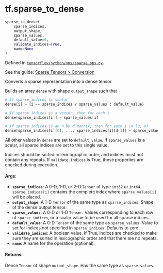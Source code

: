 <div itemscope itemtype="http://developers.google.com/ReferenceObject">
<meta itemprop="name" content="tf.sparse_to_dense" />
</div>

# tf.sparse_to_dense

``` python
sparse_to_dense(
    sparse_indices,
    output_shape,
    sparse_values,
    default_value=0,
    validate_indices=True,
    name=None
)
```



Defined in [`tensorflow/python/ops/sparse_ops.py`](https://www.tensorflow.org/code/tensorflow/python/ops/sparse_ops.py).

See the guide: [Sparse Tensors > Conversion](../../../api_guides/python/sparse_ops.md#Conversion)

Converts a sparse representation into a dense tensor.

Builds an array `dense` with shape `output_shape` such that

```python
# If sparse_indices is scalar
dense[i] = (i == sparse_indices ? sparse_values : default_value)

# If sparse_indices is a vector, then for each i
dense[sparse_indices[i]] = sparse_values[i]

# If sparse_indices is an n by d matrix, then for each i in [0, n)
dense[sparse_indices[i][0], ..., sparse_indices[i][d-1]] = sparse_values[i]
```

All other values in `dense` are set to `default_value`.  If `sparse_values`
is a scalar, all sparse indices are set to this single value.

Indices should be sorted in lexicographic order, and indices must not
contain any repeats. If `validate_indices` is True, these properties
are checked during execution.

#### Args:

* <b>`sparse_indices`</b>: A 0-D, 1-D, or 2-D `Tensor` of type `int32` or `int64`.
    `sparse_indices[i]` contains the complete index where `sparse_values[i]`
    will be placed.
* <b>`output_shape`</b>: A 1-D `Tensor` of the same type as `sparse_indices`.  Shape
    of the dense output tensor.
* <b>`sparse_values`</b>: A 0-D or 1-D `Tensor`.  Values corresponding to each row of
    `sparse_indices`, or a scalar value to be used for all sparse indices.
* <b>`default_value`</b>: A 0-D `Tensor` of the same type as `sparse_values`.  Value
    to set for indices not specified in `sparse_indices`.  Defaults to zero.
* <b>`validate_indices`</b>: A boolean value.  If True, indices are checked to make
    sure they are sorted in lexicographic order and that there are no repeats.
* <b>`name`</b>: A name for the operation (optional).


#### Returns:

Dense `Tensor` of shape `output_shape`.  Has the same type as
`sparse_values`.